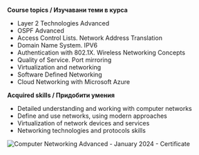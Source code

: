 **Course topics / Изучавани теми в курса**
- Layer 2 Technologies Advanced
- OSPF Advanced
- Access Control Lists. Network Address Translation
- Domain Name System. IPV6
- Authentication with 802.1X. Wireless Networking Concepts
- Quality of Service. Port mirroring
- Virtualization and networking
- Software Defined Networking
- Cloud Networking with Microsoft Azure

**Acquired skills / Придобити умения**
- Detailed understanding and working with computer networks
- Define and use networks, using modern approaches
- Virtualization of network devices and services
- Networking technologies and protocols skills

![Computer Networking Advanced - January 2024 - Certificate](https://github.com/PetarValev/Computer-Networking/assets/107813549/a6610e42-26df-4221-8116-ab63cc2e2e55)
